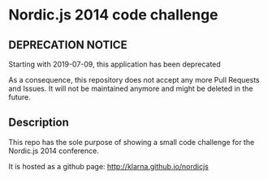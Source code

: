 # Nordic.js 2014 code challenge

## DEPRECATION NOTICE

Starting with 2019-07-09, this application has been deprecated

As a consequence, this repository does not accept any more Pull Requests and Issues. It will not be maintained anymore and might be deleted in the future.

## Description

This repo has the sole purpose of showing a small code challenge
for the Nordic.js 2014 conference.

It is hosted as a github page: http://klarna.github.io/nordicjs
